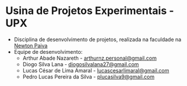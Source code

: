 # Usina de Projetos Experimentais - UPX
- Disciplina de desenvolvimento de projetos, realizada na faculdade na [Newton Paiva](https://newtonpaiva.br)
- Equipe de desenvolvimento:
    + Arthur Abade Nazareth - arthurnz.personal@gmail.com
    + Diogo Silva Lana - diogosilvalana27@gmail.com
    + Lucas César de Lima Amaral - lucascesarlimaral@gmail.com
    + Pedro Lucas Pereira da Silva - plucasilva9@gmail.com
##